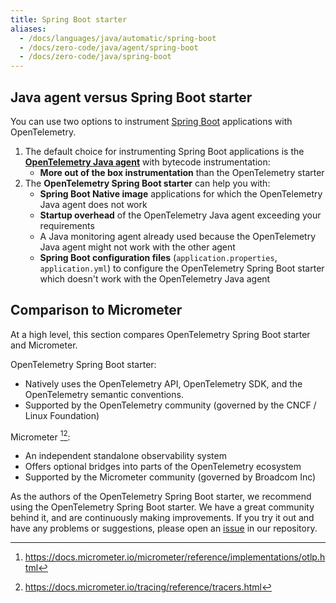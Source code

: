 ```yaml
---
title: Spring Boot starter
aliases:
  - /docs/languages/java/automatic/spring-boot
  - /docs/zero-code/java/agent/spring-boot
  - /docs/zero-code/java/spring-boot
---
```


## Java agent versus Spring Boot starter

You can use two options to instrument
[Spring Boot](https://spring.io/projects/spring-boot) applications with
OpenTelemetry.

1. The default choice for instrumenting Spring Boot applications is the
   [**OpenTelemetry Java agent**](../agent) with bytecode instrumentation:
   - **More out of the box instrumentation** than the OpenTelemetry starter
2. The **OpenTelemetry Spring Boot starter** can help you with:
   - **Spring Boot Native image** applications for which the OpenTelemetry Java
     agent does not work
   - **Startup overhead** of the OpenTelemetry Java agent exceeding your
     requirements
   - A Java monitoring agent already used because the OpenTelemetry Java agent
     might not work with the other agent
   - **Spring Boot configuration files** (`application.properties`,
     `application.yml`) to configure the OpenTelemetry Spring Boot starter which
     doesn't work with the OpenTelemetry Java agent

## Comparison to Micrometer

At a high level, this section compares OpenTelemetry Spring Boot starter and
Micrometer.

OpenTelemetry Spring Boot starter:

- Natively uses the OpenTelemetry API, OpenTelemetry SDK, and the OpenTelemetry
  semantic conventions.
- Supported by the OpenTelemetry community (governed by the CNCF / Linux
  Foundation)

Micrometer [^1][^2]:

- An independent standalone observability system
- Offers optional bridges into parts of the OpenTelemetry ecosystem
- Supported by the Micrometer community (governed by Broadcom Inc)

As the authors of the OpenTelemetry Spring Boot starter, we recommend using the
OpenTelemetry Spring Boot starter. We have a great community behind it, and are
continuously making improvements. If you try it out and have any problems or
suggestions, please open an
[issue](https://github.com/open-telemetry/opentelemetry-java-instrumentation/issues)
in our repository.

[^1]: https://docs.micrometer.io/micrometer/reference/implementations/otlp.html

[^2]: https://docs.micrometer.io/tracing/reference/tracers.html
